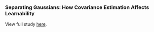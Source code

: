 ### Separating Gaussians: How Covariance Estimation Affects Learnability

View full study [here](https://github.com/changreytang/gmm-empirical-study/blob/master/results/report.pdf).



